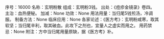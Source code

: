 序号：16000
名称：玄明粉散
组成：玄明粉3钱。
出处：《痘疹金镜录》卷四。
主治：血热便秘。
加减：None
功效：None
用法用量：当归尾5钱煎汤，冷调服。
制备方法：None
临床应用：None
各家论述：《医方考》：玄明粉咸寒，取其软坚；当归尾辛利，取其破血。此攻下之剂也，宜量人之虚实而用之。
用药禁忌：None
附注：方中当归尾用量原缺，据《医方考》补。
